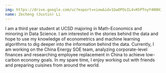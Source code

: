 ```yaml
---
img: https://drive.google.com/uc?export=view&id=1GwOPOsIL4vKhPTnyY4N9H3tyWfXThsdL
name: Zecheng (Justin) Li
---
```




I am a third year student at UCSD majoring in Math-Economics and minoring in Data Science. I am interested in the stories behind the data and hope to use my knowledge of econometrics and machine learning algorithms to dig deeper into the information behind the data. Currently, I am working on the China Energy SOE team, analyzing corporate-level finances and researching employee replacement in China to achieve low-carbon economy goals. In my spare time, I enjoy working out with friends and preparing cuisines from around the world.

